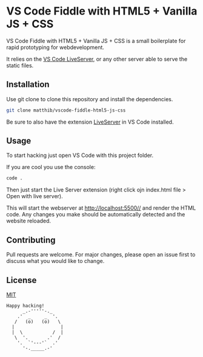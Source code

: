 # VS Code Fiddle with HTML5 + Vanilla JS + CSS

VS Code Fiddle with HTML5 + Vanilla JS + CSS is a small boilerplate for rapid prototyping for webdevelopment.

It relies on the [VS Code LiveServer](https://marketplace.visualstudio.com/items?itemName=ritwickdey.LiveServer), or any other server able to serve the static files.

## Installation

Use git clone to clone this repository and install the dependencies.

```bash
git clone matthib/vscode-fiddle-html5-js-css
```

Be sure to also have the extension [LiveServer](https://marketplace.visualstudio.com/items?itemName=ritwickdey.LiveServer) in VS Code installed.

## Usage

To start hacking just open VS Code with this project folder.

If you are cool you use the console:
```bash
code .
```
Then just start the Live Server extension (right click ojn index.html file > Open with live server).

This will start the webserver at [http://localhost:5500//](http://localhost:5500/) and render the HTML code. Any changes you make should be automatically detected and the website reloaded.


## Contributing
Pull requests are welcome. For major changes, please open an issue first to discuss what you would like to change.

## License
[MIT](https://choosealicense.com/licenses/mit/)


```
Happy hacking!
      _.-'''''-._
    .'  _     _  '.
   /   (o)   (o)   \
  |                 |
  |  \           /  |
   \  '.       .'  /
    '.  `'---'`  .'
      '-._____.-'
```
